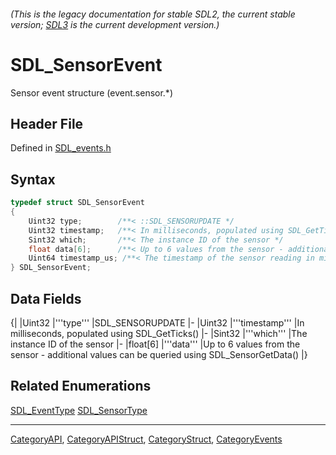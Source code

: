 ###### (This is the legacy documentation for stable SDL2, the current stable version; [SDL3](https://wiki.libsdl.org/SDL3/) is the current development version.)
# SDL_SensorEvent

Sensor event structure (event.sensor.*)

## Header File

Defined in [SDL_events.h](https://github.com/libsdl-org/SDL/blob/SDL2/include/SDL_events.h)

## Syntax

```c
typedef struct SDL_SensorEvent
{
    Uint32 type;        /**< ::SDL_SENSORUPDATE */
    Uint32 timestamp;   /**< In milliseconds, populated using SDL_GetTicks() */
    Sint32 which;       /**< The instance ID of the sensor */
    float data[6];      /**< Up to 6 values from the sensor - additional values can be queried using SDL_SensorGetData() */
    Uint64 timestamp_us; /**< The timestamp of the sensor reading in microseconds, if the hardware provides this information. */
} SDL_SensorEvent;
```

## Data Fields

{|
|Uint32
|'''type'''
|SDL_SENSORUPDATE 
|-
|Uint32
|'''timestamp'''
|In milliseconds, populated using SDL_GetTicks()
|-
|Sint32
|'''which'''
|The instance ID of the sensor
|-
|float[6]
|'''data'''
|Up to 6 values from the sensor - additional values can be queried using SDL_SensorGetData()
|}

## Related Enumerations

[SDL_EventType](SDL_EventType)
[SDL_SensorType](SDL_SensorType)

----
[CategoryAPI](CategoryAPI), [CategoryAPIStruct](CategoryAPIStruct), [CategoryStruct](CategoryStruct), [CategoryEvents](CategoryEvents)


